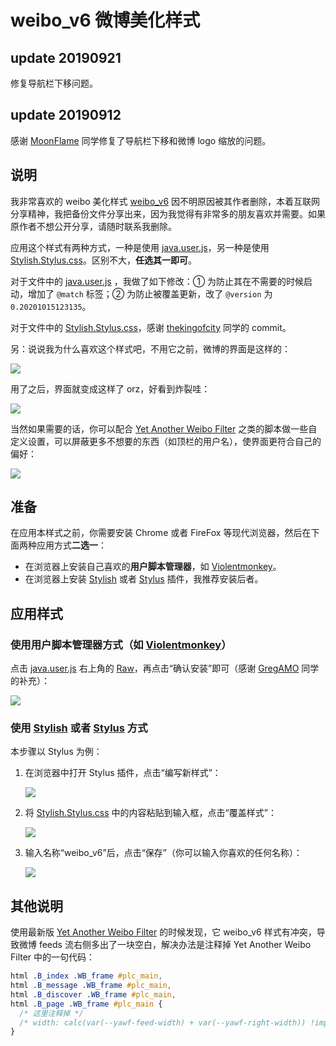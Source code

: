 # weibo_v6 微博美化样式

## update 20190921

修复导航栏下移问题。

## update 20190912

感谢 [MoonFlame](https://github.com/MoonFlame) 同学修复了导航栏下移和微博 logo 缩放的问题。

## 说明

我非常喜欢的 weibo 美化样式 [weibo_v6](https://userstyles.org/styles/106272/weibo-v6) 因不明原因被其作者删除，本着互联网分享精神，我把备份文件分享出来，因为我觉得有非常多的朋友喜欢并需要。如果原作者不想公开分享，请随时联系我删除。

应用这个样式有两种方式，一种是使用 [java.user.js](https://github.com/XIJINIAN/weibo_v6/blob/master/java.user.js)，另一种是使用 [Stylish.Stylus.css](https://github.com/XIJINIAN/weibo_v6/blob/master/Stylish.Stylus.css)。区别不大，**任选其一即可**。

对于文件中的 [java.user.js](https://github.com/XIJINIAN/weibo_v6/blob/master/java.user.js) ，我做了如下修改：① 为防止其在不需要的时候启动，增加了 `@match` 标签；② 为防止被覆盖更新，改了 `@version` 为 `0.20201015123135`。

对于文件中的 [Stylish.Stylus.css](https://github.com/XIJINIAN/weibo_v6/blob/master/Stylish.Stylus.css)，感谢 [thekingofcity](https://github.com/thekingofcity) 同学的 commit。

另：说说我为什么喜欢这个样式吧，不用它之前，微博的界面是这样的：

![](https://i.loli.net/2019/01/17/5c40474a4d4ee.png)

用了之后，界面就变成这样了 orz，好看到炸裂哇：

![](https://i.loli.net/2019/01/17/5c4047a0904e6.png)

当然如果需要的话，你可以配合 [Yet Another Weibo Filter](https://tiansh.github.io/yawf/zh-cn.html) 之类的脚本做一些自定义设置，可以屏蔽更多不想要的东西（如顶栏的用户名），使界面更符合自己的偏好：

![](https://i.loli.net/2019/01/17/5c4048a069b09.png)

## 准备

在应用本样式之前，你需要安装 Chrome 或者 FireFox 等现代浏览器，然后在下面两种应用方式**二选一**：

- 在浏览器上安装自己喜欢的**用户脚本管理器**，如 [Violentmonkey](https://violentmonkey.github.io/)。
- 在浏览器上安装 [Stylish](https://github.com/stylish-userstyles/stylish) 或者 [Stylus](https://github.com/openstyles/stylus) 插件，我推荐安装后者。

## 应用样式

### 使用用户脚本管理器方式（如  [Violentmonkey](https://violentmonkey.github.io/)）

点击  [java.user.js](https://github.com/XIJINIAN/weibo_v6/blob/master/java.user.js) 右上角的 [Raw](https://github.com/XIJINIAN/weibo_v6/raw/master/java.user.js)，再点击“确认安装”即可（感谢 [GregAMO](https://github.com/GregAMO) 同学的补充）：

![](https://i.loli.net/2019/01/19/5c42f00a7aa98.png)

### 使用 [Stylish](https://github.com/stylish-userstyles/stylish) 或者 [Stylus](https://github.com/openstyles/stylus) 方式

本步骤以 Stylus 为例：

1. 在浏览器中打开 Stylus 插件，点击“编写新样式”：

   ![](https://i.loli.net/2019/01/19/5c42f1d30d8b1.png)

2. 将 [Stylish.Stylus.css](https://github.com/XIJINIAN/weibo_v6/blob/master/Stylish.Stylus.css) 中的内容粘贴到输入框，点击“覆盖样式”：

   ![](https://i.loli.net/2019/01/19/5c42f2ba2594f.png)

3. 输入名称“weibo_v6”后，点击“保存”（你可以输入你喜欢的任何名称）：

   ![](https://i.loli.net/2019/01/19/5c42f38e982ef.png)

## 其他说明
使用最新版 [Yet Another Weibo Filter](https://tiansh.github.io/yawf/zh-cn.html) 的时候发现，它 weibo_v6 样式有冲突，导致微博 feeds 流右侧多出了一块空白，解决办法是注释掉 Yet Another Weibo Filter 中的一句代码：

```css
html .B_index .WB_frame #plc_main,
html .B_message .WB_frame #plc_main,
html .B_discover .WB_frame #plc_main,
html .B_page .WB_frame #plc_main {
  /* 这里注释掉 */
  /* width: calc(var(--yawf-feed-width) + var(--yawf-right-width)) !important; */
}
```
